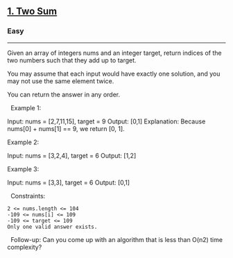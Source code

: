 <h2><a href="https://leetcode.com/problems/two-sum/description/">1. Two Sum</a></h2><h3>Easy</h3><hr>Given an array of integers nums and an integer target, return indices of the two numbers such that they add up to target.

You may assume that each input would have exactly one solution, and you may not use the same element twice.

You can return the answer in any order.

 
Example 1:

Input: nums = [2,7,11,15], target = 9
Output: [0,1]
Explanation: Because nums[0] + nums[1] == 9, we return [0, 1].


Example 2:

Input: nums = [3,2,4], target = 6
Output: [1,2]


Example 3:

Input: nums = [3,3], target = 6
Output: [0,1]


 
Constraints:


	2 <= nums.length <= 104
	-109 <= nums[i] <= 109
	-109 <= target <= 109
	Only one valid answer exists.


 
Follow-up: Can you come up with an algorithm that is less than O(n2) time complexity?